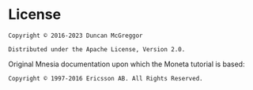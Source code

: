 # License

```
Copyright © 2016-2023 Duncan McGreggor

Distributed under the Apache License, Version 2.0.
```

Original Mnesia documentation upon which the Moneta tutorial is based:

```
Copyright © 1997-2016 Ericsson AB. All Rights Reserved.
```
